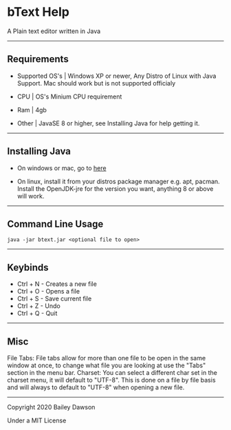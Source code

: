 # bText Help

A Plain text editor written in Java

----
Requirements
-

  - Supported OS's | Windows XP or newer, Any Distro of Linux with Java Support. Mac should work but is not supported officialy
  
  - CPU | OS's Minium CPU requirement
  
  - Ram | 4gb
  
  - Other | JavaSE 8 or higher, see Installing Java for help getting it.

----
Installing Java
-

 - On windows or mac, go to [here](https://java.com/en/download/)

 - On linux, install it from your distros package manager e.g. apt, pacman. Install the OpenJDK-jre for the version you want, anything 8 or above will work.

----
Command Line Usage
-

```java -jar btext.jar <optional file to open>```

----
Keybinds
-

 - Ctrl + N - Creates a new file
 - Ctrl + O - Opens a file
 - Ctrl + S - Save current file
 - Ctrl + Z - Undo
 - Ctrl + Q - Quit

----
Misc
-

File Tabs: File tabs allow for more than one file to be open in the same window at once, to change what file you are looking at use the "Tabs" section in the menu bar.
Charset: You can select a different char set in the charset menu, it will default to "UTF-8". This is done on a file by file basis and will always to default to "UTF-8" when opening a new file.

----

Copyright 2020 Bailey Dawson

Under a MIT License
